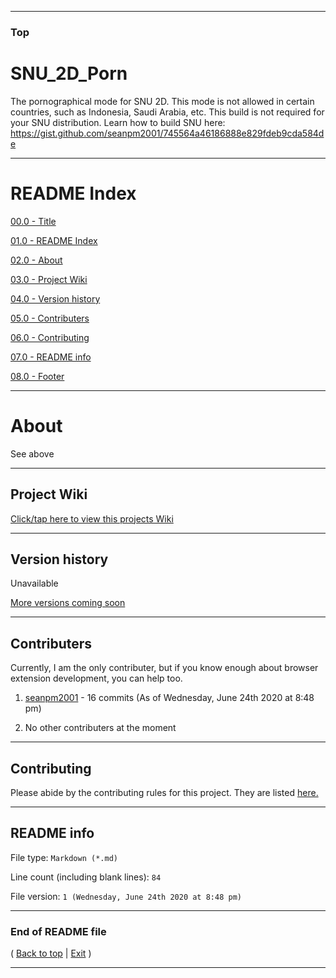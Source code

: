 
***

### Top

# SNU_2D_Porn
The pornographical mode for SNU 2D. This mode is not allowed in certain countries, such as Indonesia, Saudi Arabia, etc. This build is not required for your SNU distribution. Learn how to build SNU here: https://gist.github.com/seanpm2001/745564a46186888e829fdeb9cda584de

***

# README Index

[00.0 - Title](#SNU_2D_Porn)

[01.0 - README Index](#README-Index)

[02.0 - About](#About)

[03.0 - Project Wiki](#Project-Wiki)

[04.0 - Version history](#Version-history)

[05.0 - Contributers](#Contributers)

[06.0 - Contributing](#Contributing)

[07.0 - README info](#README-info)

[08.0 - Footer](#End-of-README-file)

***

# About

See above

***

## Project Wiki

[Click/tap here to view this projects Wiki](https://github.com/seanpm2001/SNU_2D_Porn/Wiki/)

***

## Version history

Unavailable

[More versions coming soon](https://www.example.com/)

***

## Contributers

Currently, I am the only contributer, but if you know enough about browser extension development, you can help too.

1. [seanpm2001](https://github.com/seanpm2001/) - 16 commits (As of Wednesday, June 24th 2020 at 8:48 pm)

2. No other contributers at the moment

***

## Contributing

Please abide by the contributing rules for this project. They are listed [here.](https://github.com/seanpm2001/SNU_2D_Porn/blob/master/CONTRIBUTING.md)

***

## README info

File type: `Markdown (*.md)`

Line count (including blank lines): `84`

File version: `1 (Wednesday, June 24th 2020 at 8:48 pm)`

***

### End of README file

( [Back to top](#GitHubby) | [Exit](#Top) )

***
